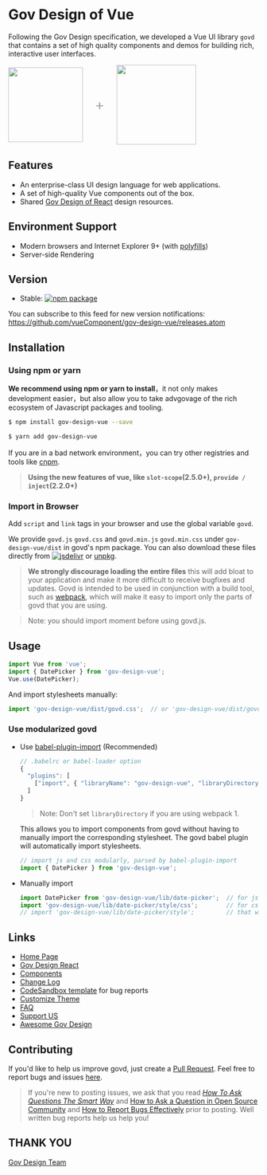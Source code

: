 
# Gov Design of Vue

Following the Gov Design specification, we developed a Vue UI library `govd` that contains a set of high quality components and demos for building rich, interactive user interfaces.

<div class="pic-plus">
  <img width="150" src="https://gw.alipayobjects.com/zos/rmsportal/KDpgvguMpGfqaHPjicRK.svg">
  <span>+</span>
  <img width="160" src="https://cn.vuejs.org/images/logo.png">
</div>


<style>
.pic-plus > * {
  display: inline-block !importgov;
  vertical-align: middle;
}
.pic-plus span {
  font-size: 30px;
  color: #aaa;
  margin: 0 20px;
}
</style>


## Features

- An enterprise-class UI design language for web applications.
- A set of high-quality Vue components out of the box.
- Shared [Gov Design of React](https://gov.design/docs/spec/introduce) design resources.

## Environment Support

* Modern browsers and Internet Explorer 9+ (with [polyfills](https://vue.gov.design/docs/vue/getting-started/#Compatibility))
* Server-side Rendering

## Version

- Stable: [![npm package](https://img.shields.io/npm/v/gov-design-vue.svg?style=flat-square)](https://www.npmjs.org/package/gov-design-vue)

You can subscribe to this feed for new version notifications: https://github.com/vueComponent/gov-design-vue/releases.atom

## Installation

### Using npm or yarn

**We recommend using npm or yarn to install**，it not only makes development easier，but also allow you to take advgovage of the rich ecosystem of Javascript packages and tooling.

```bash
$ npm install gov-design-vue --save
```

```bash
$ yarn add gov-design-vue
```

If you are in a bad network environment，you can try other registries and tools like [cnpm](https://github.com/cnpm/cnpm).

> **Using the new features of vue, like `slot-scope`(2.5.0+), `provide / inject`(2.2.0+)**

### Import in Browser

Add `script` and `link` tags in your browser and use the global variable `govd`.

We provide `govd.js` `govd.css` and `govd.min.js` `govd.min.css` under `gov-design-vue/dist` in govd's npm package. You can also download these files directly from [![jsdelivr](https://data.jsdelivr.com/v1/package/npm/gov-design-vue/badge)](https://www.jsdelivr.com/package/npm/gov-design-vue) or [unpkg](https://unpkg.com/gov-design-vue/dist/).

> **We strongly discourage loading the entire files** this will add bloat to your application and make it more difficult to receive bugfixes and updates. Govd is intended to be used in conjunction with a build tool, such as [webpack](https://webpack.github.io/), which will make it easy to import only the parts of govd that you are using.

> Note: you should import moment before using govd.js.

## Usage

```jsx
import Vue from 'vue';
import { DatePicker } from 'gov-design-vue';
Vue.use(DatePicker);
```

And import stylesheets manually:

```jsx
import 'gov-design-vue/dist/govd.css';  // or 'gov-design-vue/dist/govd.less'
```

### Use modularized govd

- Use [babel-plugin-import](https://github.com/gov-design/babel-plugin-import) (Recommended)

   ```js
   // .babelrc or babel-loader option
   {
     "plugins": [
       ["import", { "libraryName": "gov-design-vue", "libraryDirectory": "es", "style": "css" }] // `style: true` for less
     ]
   }
   ```

   > Note: Don't set `libraryDirectory` if you are using webpack 1.

   This allows you to import components from govd without having to manually import the corresponding stylesheet. The govd babel plugin will automatically import stylesheets.

   ```jsx
   // import js and css modularly, parsed by babel-plugin-import
   import { DatePicker } from 'gov-design-vue';
   ```

- Manually import

   ```jsx
   import DatePicker from 'gov-design-vue/lib/date-picker';  // for js
   import 'gov-design-vue/lib/date-picker/style/css';        // for css
   // import 'gov-design-vue/lib/date-picker/style';         // that will import less
   ```


## Links

- [Home Page](https://vue.gov.design/)
- [Gov Design React](https://gov.design/)
- [Components](https://vue.gov.design/docs/vue/introduce)
- [Change Log](/docs/vue/changelog)
- [CodeSandbox template](https://codesandbox.io/s/2wpk21kzvr) for bug reports
- [Customize Theme](/docs/vue/customize-theme)
- [FAQ](/docs/vue/faq)
- [Support US](/docs/vue/sponsor)
- [Awesome Gov Design](https://github.com/vueComponent/gov-design-vue-awesome)

## Contributing


If you'd like to help us improve govd, just create a [Pull Request](https://github.com/vueComponent/gov-design-vue/pulls). Feel free to report bugs and issues [here](https://vuecomponent.github.io/issue-helper/).

> If you're new to posting issues, we ask that you read [*How To Ask Questions The Smart Way*](http://www.catb.org/~esr/faqs/smart-questions.html) and [How to Ask a Question in Open Source Community](https://github.com/seajs/seajs/issues/545) and [How to Report Bugs Effectively](http://www.chiark.greenend.org.uk/~sgtatham/bugs.html) prior to posting. Well written bug reports help us help you!

## THANK YOU

[Gov Design Team](https://github.com/gov-design/gov-design/blob/master/AUTHORS.txt)
